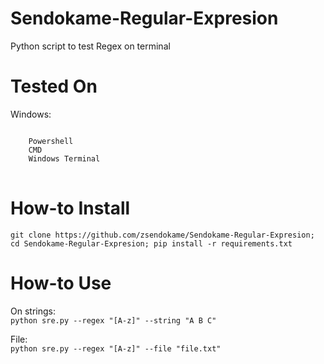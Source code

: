 # Sendokame-Regular-Expresion
Python script to test Regex on terminal

# Tested On

Windows:
<pre>
<code>
    Powershell
    CMD
    Windows Terminal
</code>
</pre>
    
# How-to Install
`git clone https://github.com/zsendokame/Sendokame-Regular-Expresion; cd Sendokame-Regular-Expresion; pip install -r requirements.txt`

# How-to Use
On strings:<br>
`python sre.py --regex "[A-z]" --string "A B C"`<br>

File:<br>
`python sre.py --regex "[A-z]" --file "file.txt"`
